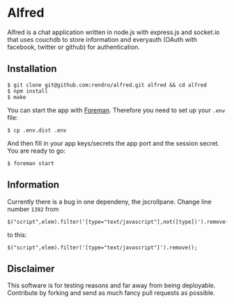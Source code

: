 Alfred
======

Alfred is a chat application written in node.js with express.js and socket.io that uses couchdb to store information and everyauth (OAuth with facebook, twitter or github) for authentication.

Installation
------------

    $ git clone git@github.com:rendro/alfred.git alfred && cd alfred
    $ npm install
    $ make

You can start the app with [Foreman](http://blog.daviddollar.org/2011/05/06/introducing-foreman.html). Therefore you need to set up your `.env` file:

    $ cp .env.dist .env

And then fill in your app keys/secrets the app port and the session secret. You are ready to go:

    $ foreman start


Information
-----------

Currently there is a bug in one dependeny, the jscrollpane. Change line number `1392` from

    $("script",elem).filter('[type="text/javascript"],not([type])').remove();

to this:

    $("script",elem).filter('[type="text/javascript"]').remove();


Disclaimer
----------
This software is for testing reasons and far away from being deployable. Contribute by forking and send as much fancy pull requests as possible.
